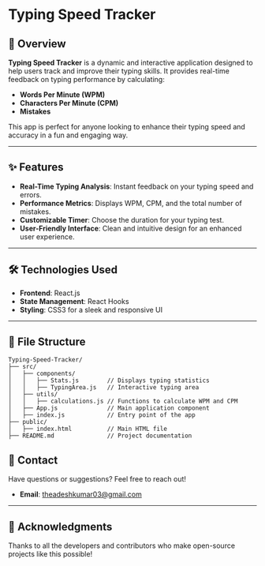 
# Typing Speed Tracker

## 🚀 Overview

**Typing Speed Tracker** is a dynamic and interactive application designed to help users track and improve their typing skills. It provides real-time feedback on typing performance by calculating:

- **Words Per Minute (WPM)**
- **Characters Per Minute (CPM)**
- **Mistakes**

This app is perfect for anyone looking to enhance their typing speed and accuracy in a fun and engaging way.

---

## ✨ Features

- **Real-Time Typing Analysis**: Instant feedback on your typing speed and errors.
- **Performance Metrics**: Displays WPM, CPM, and the total number of mistakes.
- **Customizable Timer**: Choose the duration for your typing test.
- **User-Friendly Interface**: Clean and intuitive design for an enhanced user experience.

---

## 🛠️ Technologies Used

- **Frontend**: React.js
- **State Management**: React Hooks
- **Styling**: CSS3 for a sleek and responsive UI

---

## 📂 File Structure

```
Typing-Speed-Tracker/
├── src/
│   ├── components/
│   │   ├── Stats.js        // Displays typing statistics
│   │   ├── TypingArea.js   // Interactive typing area
│   ├── utils/
│   │   ├── calculations.js // Functions to calculate WPM and CPM
│   ├── App.js              // Main application component
│   ├── index.js            // Entry point of the app
├── public/
│   ├── index.html          // Main HTML file
├── README.md               // Project documentation
```
## 📧 Contact

Have questions or suggestions? Feel free to reach out!
- **Email**: theadeshkumar03@gmail.com

---

## 🎯 Acknowledgments

Thanks to all the developers and contributors who make open-source projects like this possible!

